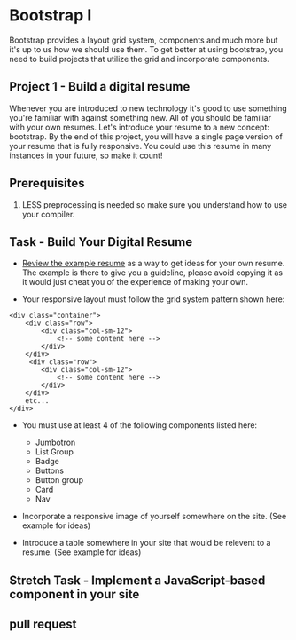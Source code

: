 # Bootstrap I
Bootstrap provides a layout grid system, components and much more but it's up to us how we should use them. To get better at using bootstrap, you need to build projects that utilize the grid and incorporate components.

## Project 1 - Build a digital resume

Whenever you are introduced to new technology it's good to use something you're familiar with against something new.  All of you should be familiar with your own resumes.  Let's introduce your resume to a new concept: bootstrap.  By the end of this project, you will have a single page version of your resume that is fully responsive.  You could use this resume in many instances in your future, so make it count!

## Prerequisites

1. LESS preprocessing is needed so make sure you understand how to use your compiler.

## Task - Build Your Digital Resume

* [Review the example resume](_example-resume/) as a way to get ideas for your own resume.  The example is there to give you a guideline, please avoid copying it as it would just cheat you of the experience of making your own.

* Your responsive layout must follow the grid system pattern shown here:
```
<div class="container">
    <div class="row">
        <div class="col-sm-12">
            <!-- some content here -->
        </div>
    </div>
     <div class="row">
        <div class="col-sm-12">
            <!-- some content here -->
        </div>
    </div>
    etc...
</div>
```
* You must use at least 4 of the following components listed here:
    - Jumbotron
    - List Group
    - Badge
    - Buttons
    - Button group
    - Card
    - Nav

* Incorporate a responsive image of yourself somewhere on the site. (See example for ideas)

* Introduce a table somewhere in your site that would be relevent to a resume. (See example for ideas)

## Stretch Task - Implement a JavaScript-based component in your site
## pull request
